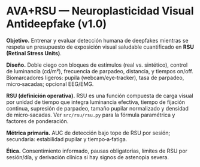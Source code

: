 # AVA+RSU — Neuroplasticidad Visual Antideepfake (v1.0)

**Objetivo.** Entrenar y evaluar detección humana de deepfakes mientras se respeta un presupuesto de exposición visual saludable cuantificado en **RSU (Retinal Stress Units)**.

**Diseño.** Doble ciego con bloques de estímulos (real vs. sintético), control de luminancia (cd/m²), frecuencia de parpadeo, distancia, y tiempos on/off. Biomarcadores ligeros: pupila (webcam/eye‑tracker), tasa de parpadeo, micro‑sacadas; opcional EEG/EMG.

**RSU (definición operativa).** RSU es una función compuesta de carga visual por unidad de tiempo que integra luminancia efectiva, tiempo de fijación continua, supresión de parpadeo, tamaño pupilar normalizado y densidad de micro‑sacadas. Ver `src/rsu/rsu.py` para la fórmula paramétrica y factores de ponderación.

**Métrica primaria.** AUC de detección bajo tope de RSU por sesión; secundaria: estabilidad pupilar y tiempo‑a‑fatiga.

**Ética.** Consentimiento informado, pausas obligatorias, límites de RSU por sesión/día, y derivación clínica si hay signos de astenopia severa.
